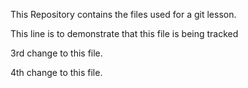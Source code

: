 This Repository contains the files used for a git lesson.

This line is to demonstrate that this file is being tracked

3rd change to this file.

4th change to this file.

